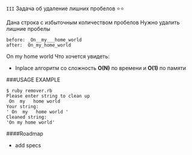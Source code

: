 `III` Задача об удаление лишних пробелов ⭐⭐

Дана строка с избыточным количеством пробелов
Нужно удалить лишние пробелы
```
before: _On__my___home_world
after:  On_my_home_world
```
 On  my   home world
Что хочется увидеть:
- Inplace алгоритм со сложность **O(N)** по времени и **O(1)** по памяти


###USAGE EXAMPLE
```shell
$ ruby remover.rb 
Please enter string to clean up
 On  my   home world 
Your string: 
' On  my   home world '
Cleaned string: 
'On my home world'

```

####Roadmap
- add specs

